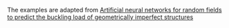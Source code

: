The examples are adapted from [Artificial neural networks for random fields to predict the buckling load of geometrically imperfect structures](https://doi.org/10.1007/s00466-024-02595-w)
